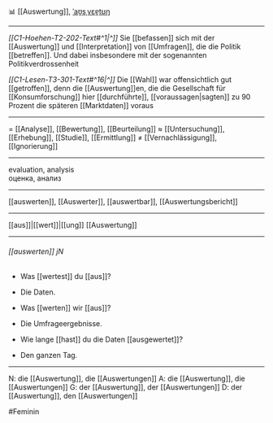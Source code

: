 📊 [[Auswertung]], [ˈaʊ̯sˌvɛɐ̯tʊŋ](https://youglish.com/pronounce/Auswertung/german)

---
*[[C1-Hoehen-T2-202-Text#^1|^]]* Sie [[befassen]] sich mit der [[Auswertung]] und [[Interpretation]] von [[Umfragen]], die die Politik [[betreffen]]. Und dabei insbesondere mit der sogenannten Politikverdrossenheit

*[[C1-Lesen-T3-301-Text#^16|^]]* Die [[Wahl]] war offensichtlich gut [[getroffen]], denn die [[Auswertung]]en, die die Gesellschaft für [[Konsumforschung]] hier [[durchführte]], [[voraussagen|sagten]] zu 90 Prozent die späteren [[Marktdaten]] voraus


---
= [[Analyse]], [[Bewertung]], [[Beurteilung]]
≈ [[Untersuchung]], [[Erhebung]], [[Studie]], [[Ermittlung]]
≠ [[Vernachlässigung]], [[Ignorierung]]

---
evaluation, analysis  
оценка, анализ

---
[[auswerten]], [[Auswerter]], [[auswertbar]], [[Auswertungsbericht]]

---
[[aus]]|[[wert]]|[[ung]]
[[Auswertung]]


---
###### [[auswerten]] jN
- Was [[wertest]] du [[aus]]?
- Die Daten.

- Was [[werten]] wir [[aus]]?
- Die Umfrageergebnisse.

- Wie lange [[hast]] du die Daten [[ausgewertet]]?
- Den ganzen Tag.

---
N: die [[Auswertung]], die [[Auswertungen]]
A: die [[Auswertung]], die [[Auswertungen]]
G: der [[Auswertung]], der [[Auswertungen]]
D: der [[Auswertung]], den [[Auswertungen]]

#Feminin 